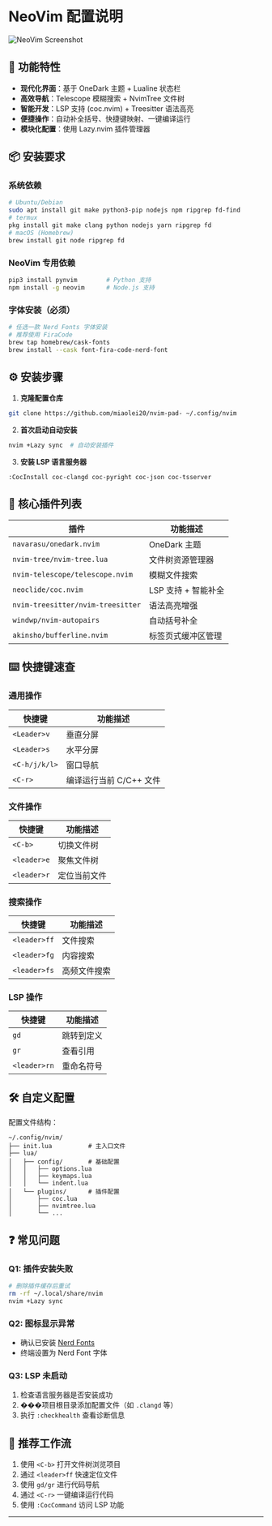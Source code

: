 # NeoVim 配置说明

![NeoVim Screenshot](./screenshot.png) <!-- 可替换为你的实际截图 -->

## 🚀 功能特性

- **现代化界面**：基于 OneDark 主题 + Lualine 状态栏
- **高效导航**：Telescope 模糊搜索 + NvimTree 文件树
- **智能开发**：LSP 支持 (coc.nvim) + Treesitter 语法高亮
- **便捷操作**：自动补全括号、快捷键映射、一键编译运行
- **模块化配置**：使用 Lazy.nvim 插件管理器

## 📦 安装要求

### 系统依赖
```bash
# Ubuntu/Debian
sudo apt install git make python3-pip nodejs npm ripgrep fd-find
# termux
pkg install git make clang python nodejs yarn ripgrep fd
# macOS (Homebrew)
brew install git node ripgrep fd
```

### NeoVim 专用依赖
```bash
pip3 install pynvim        # Python 支持
npm install -g neovim      # Node.js 支持
```

### 字体安装（必须）
```bash
# 任选一款 Nerd Fonts 字体安装
# 推荐使用 FiraCode
brew tap homebrew/cask-fonts
brew install --cask font-fira-code-nerd-font
```

## ⚙️ 安装步骤

1. **克隆配置仓库**
```bash
git clone https://github.com/miaolei20/nvim-pad- ~/.config/nvim
```

2. **首次启动自动安装**
```bash
nvim +Lazy sync  # 自动安装插件
```

3. **安装 LSP 语言服务器**
```vim
:CocInstall coc-clangd coc-pyright coc-json coc-tsserver
```

## 🔌 核心插件列表

| 插件                          | 功能描述                     |
|-------------------------------|----------------------------|
| `navarasu/onedark.nvim`       | OneDark 主题               |
| `nvim-tree/nvim-tree.lua`     | 文件树资源管理器           |
| `nvim-telescope/telescope.nvim` | 模糊文件搜索             |
| `neoclide/coc.nvim`           | LSP 支持 + 智能补全       |
| `nvim-treesitter/nvim-treesitter` | 语法高亮增强         |
| `windwp/nvim-autopairs`       | 自动括号补全               |
| `akinsho/bufferline.nvim`     | 标签页式缓冲区管理         |

## ⌨️ 快捷键速查

### 通用操作
| 快捷键          | 功能描述                |
|-----------------|-----------------------|
| `<Leader>v`     | 垂直分屏              |
| `<Leader>s`     | 水平分屏              |
| `<C-h/j/k/l>`   | 窗口导航              |
| `<C-r>`         | 编译运行当前 C/C++ 文件 |

### 文件操作
| 快捷键          | 功能描述                |
|-----------------|-----------------------|
| `<C-b>`         | 切换文件树            |
| `<leader>e`     | 聚焦文件树            |
| `<leader>r`     | 定位当前文件          |

### 搜索操作
| 快捷键          | 功能描述                |
|-----------------|-----------------------|
| `<leader>ff`    | 文件搜索              |
| `<leader>fg`    | 内容搜索              |
| `<leader>fs`    | 高频文件搜索          |

### LSP 操作
| 快捷键          | 功能描述                |
|-----------------|-----------------------|
| `gd`            | 跳转到定义            |
| `gr`            | 查看引用              |
| `<leader>rn`    | 重命名符号            |

## 🛠️ 自定义配置

配置文件结构：
```
~/.config/nvim/
├── init.lua          # 主入口文件
├── lua/
│   ├── config/       # 基础配置
│   │   ├── options.lua
│   │   ├── keymaps.lua
│   │   └── indent.lua
│   └── plugins/      # 插件配置
│       ├── coc.lua
│       ├── nvimtree.lua
│       └── ...
```

## ❓ 常见问题

### Q1: 插件安装失败
```bash
# 删除插件缓存后重试
rm -rf ~/.local/share/nvim
nvim +Lazy sync
```

### Q2: 图标显示异常
- 确认已安装 [Nerd Fonts](https://www.nerdfonts.com/)
- 终端设置为 Nerd Font 字体

### Q3: LSP 未启动
1. 检查语言服务器是否安装成功
2. ���项目根目录添加配置文件（如 `.clangd` 等）
3. 执行 `:checkhealth` 查看诊断信息

## 🎯 推荐工作流

1. 使用 `<C-b>` 打开文件树浏览项目
2. 通过 `<leader>ff` 快速定位文件
3. 使用 `gd/gr` 进行代码导航
4. 通过 `<C-r>` 一键编译运行代码
5. 使用 `:CocCommand` 访问 LSP 功能

---
